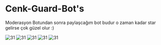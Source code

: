 # Cenk-Guard-Bot's
<center>
</center>

Moderasyon Botundan sonra paylaşcağım bot budur o zaman kadar star gelirse çok güzel olur :)

<img src="https://cdn.discordapp.com/attachments/895731885290950726/921435874959446026/unknown.png" alt="31" />
<img src="https://cdn.discordapp.com/attachments/932362325657268275/981181548604850216/unknown.png" alt="31" />
<img src="https://cdn.discordapp.com/attachments/932362325657268275/981181549384966144/unknown.png" alt="31" />
<img src="https://cdn.discordapp.com/attachments/932362325657268275/981181548936183818/unknown.png" alt="31" />
<img src="https://cdn.discordapp.com/attachments/932362325657268275/981181746827640913/unknown.png" alt="31" />
